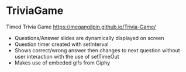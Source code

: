 # TriviaGame

Timed Trivia Game
https://megangilpin.github.io/Trivia-Game/

* Questions/Answer slides are dynamically displayed on screen
* Question timer created with setInterval
* Shows correct/wrong answer then changes to next question without user interaction with the use of setTimeOut
* Makes use of embeded gifs from Giphy 
